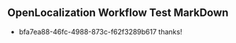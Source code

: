 ## OpenLocalization Workflow Test MarkDown
* bfa7ea88-46fc-4988-873c-f62f3289b617 thanks!

<!--HONumber=Aug16_HO5-->



